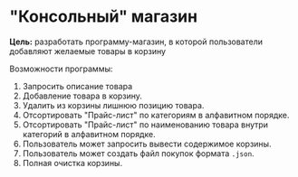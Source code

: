 # "Консольный" магазин 
**Цель:** разработать программу-магазин, в которой пользователи добавляют желаемые товары в корзину

Возможности программы:

1. Запросить описание товара
2. Добавление товара в корзину.
3. Удалить из корзины лишнюю позицию товара.
4. Отсортировать "Прайс-лист" по категориям в алфавитном порядке.
5. Отсортировать "Прайс-лист" по наименованию товара внутри категорий в алфавитном порядке.
6. Пользователь может запросить вывести содержимое корзины.
7. Пользователь может создать файл покупок формата `.json`. 
8. Полная очистка корзины.